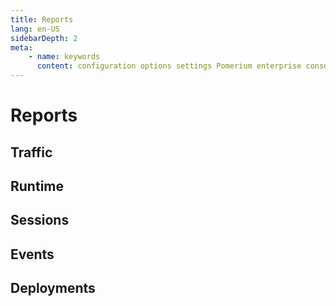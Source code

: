```yaml
---
title: Reports
lang: en-US
sidebarDepth: 2
meta:
    - name: keywords
      content: configuration options settings Pomerium enterprise console
---
```


# Reports

## Traffic


## Runtime


## Sessions


## Events


## Deployments


[route-concept]: /enterprise/concepts.md#routes
[route-reference]: /enterprise/reference/manage.md#routes
[namespace-concept]: /enterprise/concepts.md#namespaces
[namespace-reference]: /enterprise/reference/configure.md#namespaces
